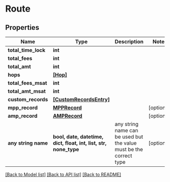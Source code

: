 # Route


## Properties
Name | Type | Description | Notes
------------ | ------------- | ------------- | -------------
**total_time_lock** | **int** |  | 
**total_fees** | **int** |  | 
**total_amt** | **int** |  | 
**hops** | [**[Hop]**](Hop.md) |  | 
**total_fees_msat** | **int** |  | 
**total_amt_msat** | **int** |  | 
**custom_records** | [**[CustomRecordsEntry]**](CustomRecordsEntry.md) |  | 
**mpp_record** | [**MPPRecord**](MPPRecord.md) |  | [optional] 
**amp_record** | [**AMPRecord**](AMPRecord.md) |  | [optional] 
**any string name** | **bool, date, datetime, dict, float, int, list, str, none_type** | any string name can be used but the value must be the correct type | [optional]

[[Back to Model list]](../README.md#documentation-for-models) [[Back to API list]](../README.md#documentation-for-api-endpoints) [[Back to README]](../README.md)


